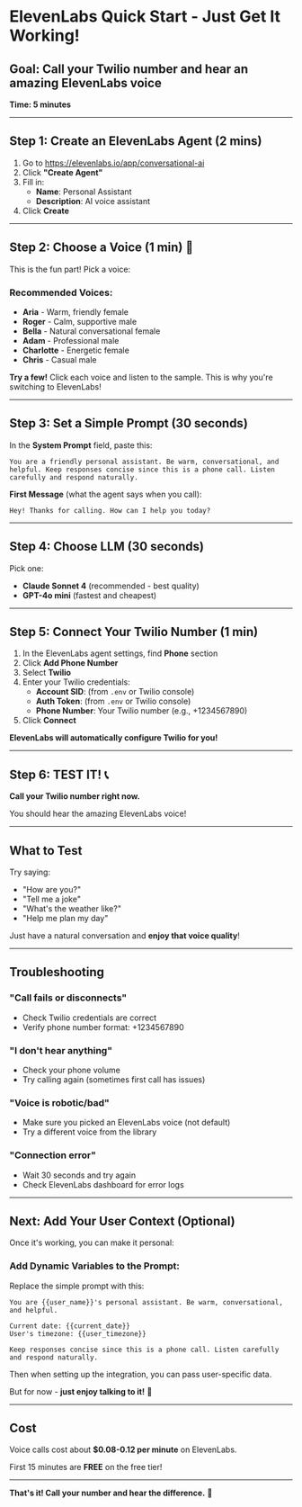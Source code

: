 # ElevenLabs Quick Start - Just Get It Working!

## Goal: Call your Twilio number and hear an amazing ElevenLabs voice

**Time: 5 minutes**

---

## Step 1: Create an ElevenLabs Agent (2 mins)

1. Go to https://elevenlabs.io/app/conversational-ai
2. Click **"Create Agent"**
3. Fill in:
   - **Name**: Personal Assistant
   - **Description**: AI voice assistant
4. Click **Create**

---

## Step 2: Choose a Voice (1 min) 🎤

This is the fun part! Pick a voice:

### Recommended Voices:
- **Aria** - Warm, friendly female
- **Roger** - Calm, supportive male
- **Bella** - Natural conversational female
- **Adam** - Professional male
- **Charlotte** - Energetic female
- **Chris** - Casual male

**Try a few!** Click each voice and listen to the sample. This is why you're switching to ElevenLabs!

---

## Step 3: Set a Simple Prompt (30 seconds)

In the **System Prompt** field, paste this:

```
You are a friendly personal assistant. Be warm, conversational, and helpful. Keep responses concise since this is a phone call. Listen carefully and respond naturally.
```

**First Message** (what the agent says when you call):
```
Hey! Thanks for calling. How can I help you today?
```

---

## Step 4: Choose LLM (30 seconds)

Pick one:
- **Claude Sonnet 4** (recommended - best quality)
- **GPT-4o mini** (fastest and cheapest)

---

## Step 5: Connect Your Twilio Number (1 min)

1. In the ElevenLabs agent settings, find **Phone** section
2. Click **Add Phone Number**
3. Select **Twilio**
4. Enter your Twilio credentials:
   - **Account SID**: (from `.env` or Twilio console)
   - **Auth Token**: (from `.env` or Twilio console)
   - **Phone Number**: Your Twilio number (e.g., +1234567890)
5. Click **Connect**

**ElevenLabs will automatically configure Twilio for you!**

---

## Step 6: TEST IT! 📞

**Call your Twilio number right now.**

You should hear the amazing ElevenLabs voice!

---

## What to Test

Try saying:
- "How are you?"
- "Tell me a joke"
- "What's the weather like?"
- "Help me plan my day"

Just have a natural conversation and **enjoy that voice quality**!

---

## Troubleshooting

### "Call fails or disconnects"
- Check Twilio credentials are correct
- Verify phone number format: +1234567890

### "I don't hear anything"
- Check your phone volume
- Try calling again (sometimes first call has issues)

### "Voice is robotic/bad"
- Make sure you picked an ElevenLabs voice (not default)
- Try a different voice from the library

### "Connection error"
- Wait 30 seconds and try again
- Check ElevenLabs dashboard for error logs

---

## Next: Add Your User Context (Optional)

Once it's working, you can make it personal:

### Add Dynamic Variables to the Prompt:

Replace the simple prompt with this:

```
You are {{user_name}}'s personal assistant. Be warm, conversational, and helpful.

Current date: {{current_date}}
User's timezone: {{user_timezone}}

Keep responses concise since this is a phone call. Listen carefully and respond naturally.
```

Then when setting up the integration, you can pass user-specific data.

But for now - **just enjoy talking to it!** 🎉

---

## Cost

Voice calls cost about **$0.08-0.12 per minute** on ElevenLabs.

First 15 minutes are **FREE** on the free tier!

---

**That's it! Call your number and hear the difference.** 🚀
